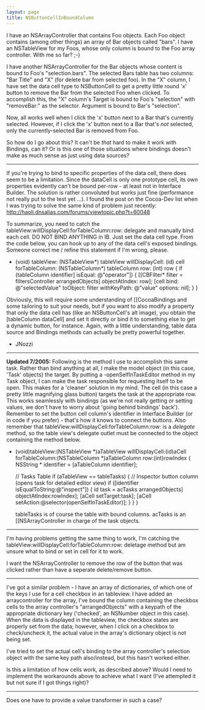 ```yaml
---
layout: page
title: NSButtonCellInBoundColumn
---
```




I have an NSArrayController that contains Foo objects. Each Foo object contains (among other things) an array of Bar objects called "bars". I have an NSTableView for my Foos, whose only column is bound to the Foo array controller. With me so far? ;-)

I have another NSArrayController for the Bar objects whose content is bound to Foo's "selection.bars".  The selected Bars table has two columns: "Bar Title" and "X" (for delete bar from selected foo). In the "X" column, I have set the data cell type to NSButtonCell to get a pretty little round 'x' button to remove the Bar from the selected Foo when clicked. To accomplish this, the "X" column's Target is bound to Foo's "selection" with "removeBar:" as the selector. Argument is bound to Bar's "selection".

Now, all works well when I click the 'x' button next to a Bar that's currently selected. However, if I click the 'x' button next to a Bar that's *not* selected, only the currently-selected Bar is removed from Foo.

So how do I go about this? It can't be *that* hard to make it work with Bindings, can it? Or is this one of those situations where bindings doesn't make as much sense as just using data sources?

----

If you're trying to bind to specific properties of the data cell, there does seem to be a limitation. Since the dataCell is only one prototype cell, its own properties evidently can't be bound per-row - at least not in Interface Builder. The solution is rather convoluted but works just fine (performance not really put to the test yet ...). I found the post on the Cocoa-Dev list when I was trying to solve the same kind of problem just recently: http://haoli.dnsalias.com/forums/viewtopic.php?t=60048

To summarize, you need to catch the tableView:willDisplayCell:forTableColumn:row: delegate and manually bind each cell. DO NOT BIND ANYTHING in IB. Just set the data cell type. From the code below, you can hook up to any of the data cell's exposed bindings. Someone correct me / refine this statement if I'm wrong, please.

    
- (void) tableView: (NSTableView*) tableView willDisplayCell: (id) cell 
forTableColumn: (NSTableColumn*) tableColumn row: (int) row 
{ 
    if (tableColumn identifier] isEqual: @"operator"]) { 
        [[CBFilter* filter = filtersController arrangedObjects] objectAtIndex: row]; 
        [cell bind: @"selectedValue" toObject: filter withKeyPath: @"value" options: nil];
    } 
} 


Obviously, this will require some understanding of [[CocoaBindings and some tailoring to suit your needs, but if you want to also modify a property that only the data cell has (like an NSButtonCell's alt image), you obtain the [tableColumn dataCell] and set it directly or bind it to something else to get a dynamic button, for instance. Again, with a little understanding, table data source and Bindings methods can actually be pretty powerful together.

- JNozzi

----

**Updated 7/2005:** Following is the method I use to accomplish this same task. Rather than bind anything at all, I make the model object (in this case, 'Task' objects) the target. By putting a     -openSelfInTaskEditor method in my Task object, I can make the task responsible for requesting itself to be open. This makes for a 'cleaner' solution in my mind. The cell (in this case a pretty little magnifying glass button) targets the task at the appropriate row. This works seamlessly with bindings (as we're not really getting or setting values, we don't have to worry about 'going behind bindings' back'). Remember to set the button cell column's identifier in Interface Builder (or in code if you prefer) - that's how it knows to connect the buttons. Also remember that tableView:willDisplayCell:forTableColumn:row: is a *delegate* method, so the table view's delegate outlet must be connected to the object containing the method below.

    
- (void)tableView:(NSTableView *)aTableView willDisplayCell:(id)aCell forTableColumn:(NSTableColumn *)aTableColumn row:(int)rowIndex
{
       NSString * identifier = [aTableColumn identifier];

	// Tasks Table
	if (aTableView == tableTasks)
	{
		// Inspector button column (opens task for detailed editor view)
		if ([identifier isEqualToString:@"inspect"])
		{
			id task = acTasks arrangedObjects] objectAtIndex:rowIndex];
			[aCell setTarget:task];
			[aCell setAction:@selector(openSelfInTaskEditor)];
		}
	}
}


    tableTasks is of course the table with bound columns.
    acTasks is an [[NSArrayController in charge of the task objects.

----

I'm having problems getting the same thing to work, I'm catching the tableView:willDisplayCell:forTableColumn:row: deletage method but am unsure what to bind or set in cell for it to work.

I want the NSArrayController to remove the row of the button that was clicked rather than have a seperate delete/remove button.

----

I've got a similar problem - I  have an array of dictionaries, of which one of the keys I use for a cell checkbox in an tableview. I have added an arraycontroller for the array, I've bound the column containing the checkbox cells to the array controller's "arrangedObjects" with a keypath of the appropriate dictionary key ('checked', an NSNumber object in this case). When the data is displayed in the tableview, the checkbox states are properly set from the data; however, when I click on a checkbox to check/uncheck it, the actual value in the array's dictionary object is not being set.

I've tried to set the actual cell's binding to the array controller's selection object with the same key path also/instead, but this hasn't worked either.

Is this a limitation of how cells work, as described above? Would I need to implement the workarounds above to achieve what I want (I've attempted it but not sure if I got things right)?

 ----

Does one have to provide a value transformer in such a case?

